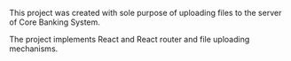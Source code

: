 This project was created with sole purpose of uploading files to the server of Core Banking System.

The project implements React and React router and file uploading mechanisms.
